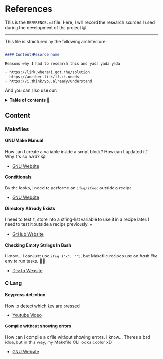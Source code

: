 References
==========

This is the `REFERENCE.md` file. Here, I will record the research
sources I used during the development of the project 😉

---

This file is structured by the following architecture:

```markdown

#### Content/Resorce name

Reasons why I had to research this and yada yada yada

- https://link.where/i.got.the/solution
- https://another.link/if.it.needs
- https://i.think/you.already/understand

```

And you can also use our:

<details>

<summary style="font-weight: bold">Table of contents 🔬</summary><br>

- [Makefiles](#makefiles)

  - [gnu make manual](#gnu-make-manual)
  - [conditionals](#conditionals)
  - [directory already Exists](#directory-already-exists)
  - [empty strings](#checking-empty-strings-in-bash)

- [C Lang](#c-lang)

  - [keypress detection](#keypress-detection)
  - [compile without showing errors](#compile-without-showing-errors)

</details>



Content
-------

### Makefiles

#### GNU Make Manual

How can I create a variable inside a script block? How can I updated
it? Why it's so hard? 😭

- [GNU Website](https://www.gnu.org/software/make/manual/make.html)


#### Conditionals

By the looks, I need to performe an `ifeq/ifneq` outside a recipe.

- [GNU Website](https://www.gnu.org/software/make/manual/html_node/Conditional-Syntax.html)


#### Directory Already Exists

I need to test it, store into a string-list variable to use it in a recipe
later. I need to test it outside a recipe previously. 💀

- [GitHub Website](https://github.com/naegelyd/til/blob/master/misc/check-if-directory-exists-in-makefile.md)


#### Checking Empty Strings In Bash

I know... I can just use `ifeq ("x", "")`, but Makefile recipes use
an _bash like_ env to run tasks. 🧑‍🔬

- [Dev.to Website](https://dev.to/dak425/how-to-check-if-a-string-is-empty-in-bash-264l#:~:text=To%20check%20if%20a%20string%20is%20empty%20in%20a%20Bash,it%20is%20greater%20than%200.&text=Alternatively%2C%20you%20can%20check%20if,and%20take%20the%20opposite%20using%20!%20.)


### C Lang

#### Keypress detection

How to detect which key are pressed

- [Youtube Video](https://www.youtube.com/watch?v=FPb1uQUrYQk)


#### Compile without showing errors

How can i compile a c file without showing errors. I know... Theres
a bad idea, but in this way, my Makefile CLI looks cooler xD

- [GNU Website](https://gcc.gnu.org/onlinedocs/gcc/Warning-Options.html)
